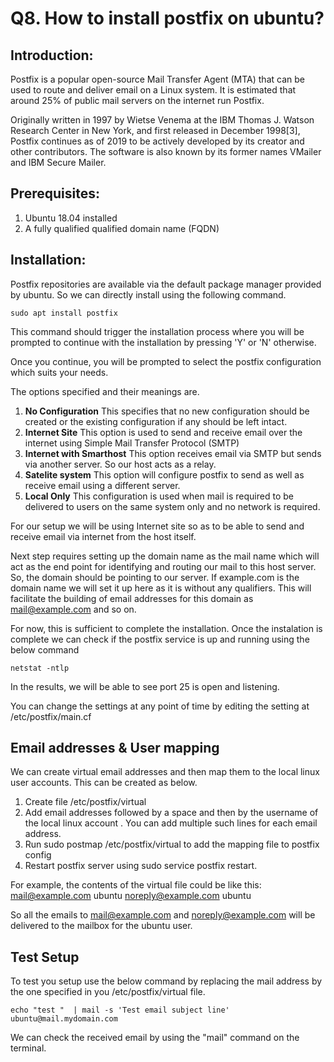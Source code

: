 # Q8. How to install postfix on ubuntu?

## Introduction:

Postfix is a popular open-source Mail Transfer Agent (MTA) that can be used to route and deliver email on a Linux system. It is estimated that around 25% of public mail servers on the internet run Postfix.

Originally written in 1997 by Wietse Venema at the IBM Thomas J. Watson Research Center in New York, and first released in December 1998[3], Postfix continues as of 2019 to be actively developed by its creator and other contributors. The software is also known by its former names VMailer and IBM Secure Mailer.


## Prerequisites:
1. Ubuntu 18.04 installed
1. A fully qualified qualified domain name (FQDN)


## Installation:
Postfix repositories are available via the default package manager provided by ubuntu. So we can directly install using the following command.

	sudo apt install postfix

This command should trigger the installation process where you will be prompted to continue with the installation by pressing 'Y' or 'N' otherwise.

Once you continue, you will be prompted to select the postfix configuration which suits your needs.

The options specified and their meanings are.
1. **No Configuration**
This specifies that no new configuration should be created or the existing configuration if any should be left intact.
1. **Internet Site**
This option is used to send and receive email over the internet using Simple Mail Transfer Protocol (SMTP)
1. **Internet with Smarthost**
This option receives email via SMTP but sends via another server. So our host acts as a relay.
1. **Satelite system**
This option will configure postfix to send as well as receive email using a different server. 
1. **Local Only**
This configuration is used when mail is required to be delivered to users on the same system only and no network is required.

For our setup we will be using Internet site so as to be able to send and receive email via internet from the host itself.

Next step requires setting up the domain name as the mail name which will act as the end point for identifying and routing our mail to this host server.
So, the domain should be pointing to our server. If example.com is the domain name we will set it up here as it is without any qualifiers. This will facilitate the building of email addresses for this domain as mail@example.com and so on.

For now, this is sufficient to complete the installation. Once the instalation is complete we can check if the postfix service is up and running using the below command

	netstat -ntlp

In the results, we will be able to see port 25 is open and listening. 

You can change the settings at any point of time by editing the setting at /etc/postfix/main.cf

## Email addresses & User mapping
We can create virtual email addresses and then map them to the local linux user accounts.
This can be created as below.
1. Create file /etc/postfix/virtual
1. Add email addresses followed by a space and then by the username of the local linux account . You can add multiple such lines for each email address.
1. Run sudo postmap /etc/postfix/virtual to add the mapping file to postfix config
1. Restart postfix server using sudo service postfix restart.

For example, the contents of the virtual file could be like this:
mail@example.com ubuntu
noreply@example.com ubuntu

So all the emails to mail@example.com and noreply@example.com will be delivered to the mailbox for the ubuntu user.
## Test Setup
To test you setup use the below command by replacing the mail address by the one specified in you /etc/postfix/virtual file.

	echo "test "  | mail -s 'Test email subject line' ubuntu@mail.mydomain.com

We can check the received email by using the "mail" command on  the terminal.

